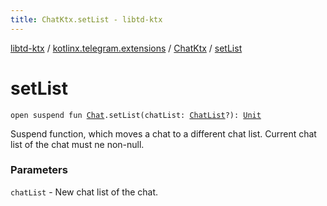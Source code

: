 ```yaml
---
title: ChatKtx.setList - libtd-ktx
---
```


[libtd-ktx](../../index.html) / [kotlinx.telegram.extensions](../index.html) / [ChatKtx](index.html) / [setList](./set-list.html)

# setList

`open suspend fun `[`Chat`](https://tdlibx.github.io/td/docs/org/drinkless/td/libcore/telegram/TdApi/Chat.html)`.setList(chatList: `[`ChatList`](https://tdlibx.github.io/td/docs/org/drinkless/td/libcore/telegram/TdApi/ChatList.html)`?): `[`Unit`](https://kotlinlang.org/api/latest/jvm/stdlib/kotlin/-unit/index.html)

Suspend function, which moves a chat to a different chat list. Current chat list of the chat
must ne non-null.

### Parameters

`chatList` - New chat list of the chat.